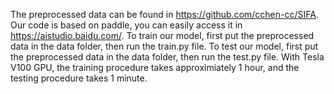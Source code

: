 The preprocessed data can be found in https://github.com/cchen-cc/SIFA.
Our code is based on paddle, you can easily access it in https://aistudio.baidu.com/.
To train our model, first put the preprocessed data in the data folder, then run the train.py file.
To test our model, first put the preprocessed data in the data folder, then run the test.py file.
With Tesla V100 GPU, the training procedure takes approximiately 1 hour, and the testing procedure takes 1 minute.
